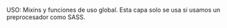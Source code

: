 

USO: Mixins y funciones de uso global. Esta capa solo se usa si usamos un preprocesador como SASS.
